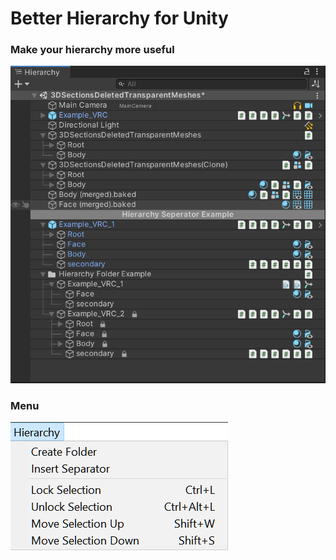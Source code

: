 # Better Hierarchy for Unity


### Make your hierarchy more useful

![](Hierarchy.png)

### Menu

![](HierarchyMenu.png)
